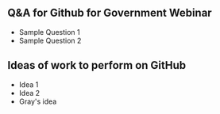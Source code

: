 ## Q&A for Github for Government Webinar

* Sample Question 1
* Sample Question 2

## Ideas of work to perform on GitHub

* Idea 1
* Idea 2  
* Gray's idea
